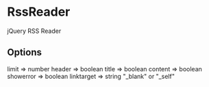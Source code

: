 # RssReader
jQuery RSS Reader

## Options
limit => number
header => boolean
title => boolean
content => boolean
showerror => boolean
linktarget => string "_blank" or "_self"
